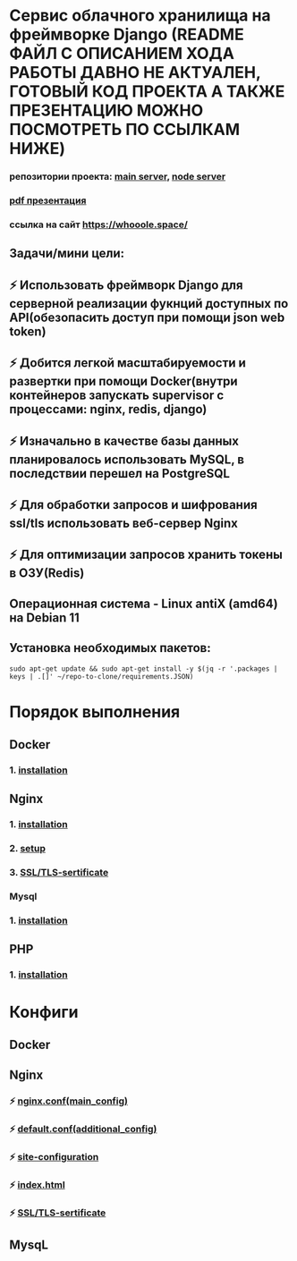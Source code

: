 # Сервис облачного хранилища на фреймворке Django (README ФАЙЛ С ОПИСАНИЕМ ХОДА РАБОТЫ ДАВНО НЕ АКТУАЛЕН, ГОТОВЫЙ КОД ПРОЕКТА А ТАКЖЕ ПРЕЗЕНТАЦИЮ МОЖНО ПОСМОТРЕТЬ ПО ССЫЛКАМ НИЖЕ)
### репозитории проекта: [main server](https://github.com/Z0DEN/myproject), [node server](https://github.com/Z0DEN/node_backend) 
### [pdf презентация](https://github.com/Z0DEN/Docker-server/blob/main/cloud.pdf)
### ссылка на сайт https://whooole.space/
## Задачи/мини цели:
## ⚡ Использовать фреймворк Django для серверной реализации фукнций доступных по API(обезопасить доступ при помощи json web token)
## ⚡ Добится легкой масштабируемости и развертки при помощи Docker(внутри контейнеров запускать supervisor с процессами: nginx, redis, django)
## ⚡ Изначально в качестве базы данных планировалось использовать MySQL, в последствии перешел на PostgreSQL
## ⚡ Для обработки запросов и шифрования ssl/tls использовать веб-сервер Nginx
## ⚡ Для оптимизации запросов хранить токены в ОЗУ(Redis)

## Операционная система - Linux antiX (amd64) на Debian 11
## Установка необходимых пакетов:
```
sudo apt-get update && sudo apt-get install -y $(jq -r '.packages | keys | .[]' ~/repo-to-clone/requirements.JSON)
```
# Порядок выполнения
## Docker
### 1. [installation](https://github.com/Z0DEN/Docker-server/blob/7415bd16205cb48d3fb8d2251f67af9a511abe7e/Docker/Installation.md#L1)
## Nginx
### 1. [installation](https://github.com/Z0DEN/Docker-server/blob/7415bd16205cb48d3fb8d2251f67af9a511abe7e/Nginx/Installation.md#L14)
### 2. [setup](https://github.com/Z0DEN/Docker-server/blob/7415bd16205cb48d3fb8d2251f67af9a511abe7e/Nginx/Setup.md)
### 3. [SSL/TLS-sertificate](https://github.com/Z0DEN/Docker-server/blob/main/Nginx/SSL_TLS-sertificates.md)
### Mysql
### 1. [installation](https://github.com/Z0DEN/Docker-server/blob/main/MariaDB/Install.md)
## PHP
### 1. [installation](https://github.com/Z0DEN/Docker-server/blob/main/PHP/Install.md)
# Конфиги
## Docker
## Nginx
### ⚡ [nginx.conf(main_config)](https://github.com/Z0DEN/Docker-server/blob/daeb39d3690642f73307d3f726a1a2554e436ad3/Nginx/configs/nginx.conf(main_config).md)  
### ⚡ [default.conf(additional_config)](https://github.com/Z0DEN/Docker-server/blob/daeb39d3690642f73307d3f726a1a2554e436ad3/Nginx/configs/default.conf(additional_config).md)  
### ⚡ [site-configuration](https://github.com/Z0DEN/Docker-server/blob/daeb39d3690642f73307d3f726a1a2554e436ad3/Nginx/configs/site-configuration.md)  
### ⚡ [index.html](https://github.com/Z0DEN/Docker-server/blob/daeb39d3690642f73307d3f726a1a2554e436ad3/Nginx/configs/site-configuration.md)
### ⚡ [SSL/TLS-sertificate](https://github.com/Z0DEN/Docker-server/blob/main/Nginx/SSL_TLS-sertificates.md)
## MysqL
